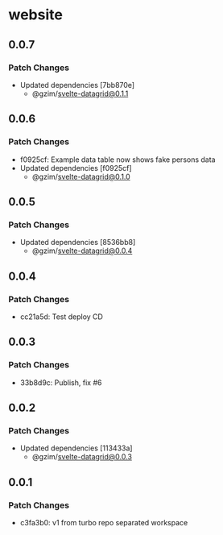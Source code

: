 # website

## 0.0.7

### Patch Changes

- Updated dependencies [7bb870e]
  - @gzim/svelte-datagrid@0.1.1

## 0.0.6

### Patch Changes

- f0925cf: Example data table now shows fake persons data
- Updated dependencies [f0925cf]
  - @gzim/svelte-datagrid@0.1.0

## 0.0.5

### Patch Changes

- Updated dependencies [8536bb8]
  - @gzim/svelte-datagrid@0.0.4

## 0.0.4

### Patch Changes

- cc21a5d: Test deploy CD

## 0.0.3

### Patch Changes

- 33b8d9c: Publish, fix #6

## 0.0.2

### Patch Changes

- Updated dependencies [113433a]
  - @gzim/svelte-datagrid@0.0.3

## 0.0.1

### Patch Changes

- c3fa3b0: v1 from turbo repo separated workspace

